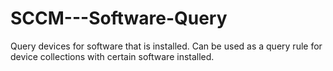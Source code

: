 # SCCM---Software-Query
Query devices for software that is installed. Can be used as a query rule for device collections with certain software installed.
